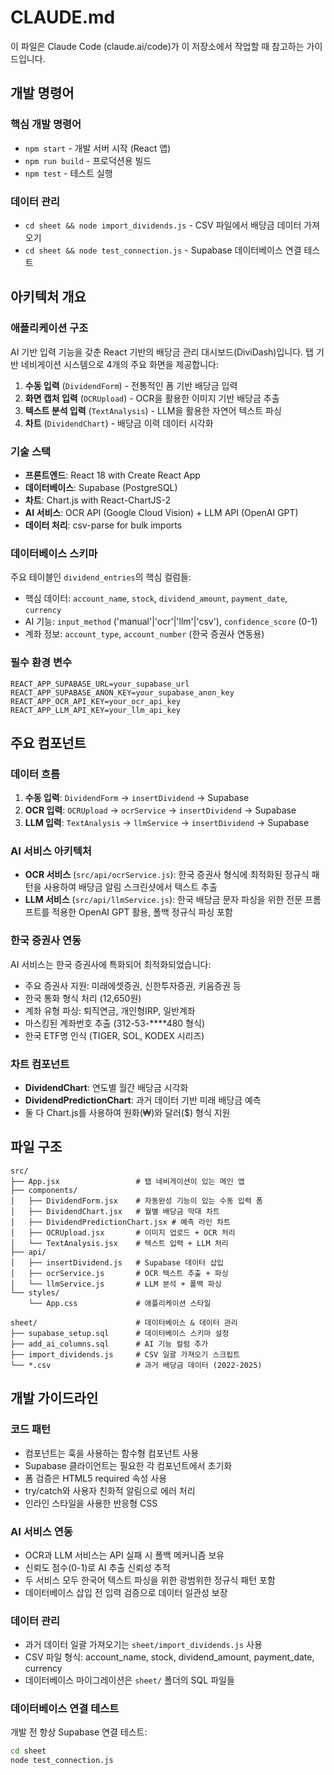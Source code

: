# CLAUDE.md

이 파일은 Claude Code (claude.ai/code)가 이 저장소에서 작업할 때 참고하는 가이드입니다.

## 개발 명령어

### 핵심 개발 명령어
- `npm start` - 개발 서버 시작 (React 앱)
- `npm run build` - 프로덕션용 빌드
- `npm test` - 테스트 실행

### 데이터 관리
- `cd sheet && node import_dividends.js` - CSV 파일에서 배당금 데이터 가져오기
- `cd sheet && node test_connection.js` - Supabase 데이터베이스 연결 테스트

## 아키텍처 개요

### 애플리케이션 구조
AI 기반 입력 기능을 갖춘 React 기반의 배당금 관리 대시보드(DiviDash)입니다. 탭 기반 네비게이션 시스템으로 4개의 주요 화면을 제공합니다:

1. **수동 입력** (`DividendForm`) - 전통적인 폼 기반 배당금 입력
2. **화면 캡처 입력** (`OCRUpload`) - OCR을 활용한 이미지 기반 배당금 추출
3. **텍스트 분석 입력** (`TextAnalysis`) - LLM을 활용한 자연어 텍스트 파싱
4. **차트** (`DividendChart`) - 배당금 이력 데이터 시각화

### 기술 스택
- **프론트엔드**: React 18 with Create React App
- **데이터베이스**: Supabase (PostgreSQL)
- **차트**: Chart.js with React-ChartJS-2
- **AI 서비스**: OCR API (Google Cloud Vision) + LLM API (OpenAI GPT)
- **데이터 처리**: csv-parse for bulk imports

### 데이터베이스 스키마
주요 테이블인 `dividend_entries`의 핵심 컬럼들:
- 핵심 데이터: `account_name`, `stock`, `dividend_amount`, `payment_date`, `currency`
- AI 기능: `input_method` ('manual'|'ocr'|'llm'|'csv'), `confidence_score` (0-1)
- 계좌 정보: `account_type`, `account_number` (한국 증권사 연동용)

### 필수 환경 변수
```
REACT_APP_SUPABASE_URL=your_supabase_url
REACT_APP_SUPABASE_ANON_KEY=your_supabase_anon_key  
REACT_APP_OCR_API_KEY=your_ocr_api_key
REACT_APP_LLM_API_KEY=your_llm_api_key
```

## 주요 컴포넌트

### 데이터 흐름
1. **수동 입력**: `DividendForm` → `insertDividend` → Supabase
2. **OCR 입력**: `OCRUpload` → `ocrService` → `insertDividend` → Supabase  
3. **LLM 입력**: `TextAnalysis` → `llmService` → `insertDividend` → Supabase

### AI 서비스 아키텍처
- **OCR 서비스** (`src/api/ocrService.js`): 한국 증권사 형식에 최적화된 정규식 패턴을 사용하여 배당금 알림 스크린샷에서 텍스트 추출
- **LLM 서비스** (`src/api/llmService.js`): 한국 배당금 문자 파싱을 위한 전문 프롬프트를 적용한 OpenAI GPT 활용, 폴백 정규식 파싱 포함

### 한국 증권사 연동
AI 서비스는 한국 증권사에 특화되어 최적화되었습니다:
- 주요 증권사 지원: 미래에셋증권, 신한투자증권, 키움증권 등
- 한국 통화 형식 처리 (12,650원)
- 계좌 유형 파싱: 퇴직연금, 개인형IRP, 일반계좌
- 마스킹된 계좌번호 추출 (312-53-****480 형식)
- 한국 ETF명 인식 (TIGER, SOL, KODEX 시리즈)

### 차트 컴포넌트
- **DividendChart**: 연도별 월간 배당금 시각화
- **DividendPredictionChart**: 과거 데이터 기반 미래 배당금 예측
- 둘 다 Chart.js를 사용하여 원화(₩)와 달러($) 형식 지원

## 파일 구조

```
src/
├── App.jsx                 # 탭 네비게이션이 있는 메인 앱
├── components/
│   ├── DividendForm.jsx    # 자동완성 기능이 있는 수동 입력 폼
│   ├── DividendChart.jsx   # 월별 배당금 막대 차트
│   ├── DividendPredictionChart.jsx # 예측 라인 차트
│   ├── OCRUpload.jsx       # 이미지 업로드 + OCR 처리
│   └── TextAnalysis.jsx    # 텍스트 입력 + LLM 처리
├── api/
│   ├── insertDividend.js   # Supabase 데이터 삽입
│   ├── ocrService.js       # OCR 텍스트 추출 + 파싱
│   └── llmService.js       # LLM 분석 + 폴백 파싱
└── styles/
    └── App.css             # 애플리케이션 스타일

sheet/                      # 데이터베이스 & 데이터 관리
├── supabase_setup.sql      # 데이터베이스 스키마 설정
├── add_ai_columns.sql      # AI 기능 컬럼 추가
├── import_dividends.js     # CSV 일괄 가져오기 스크립트
└── *.csv                   # 과거 배당금 데이터 (2022-2025)
```

## 개발 가이드라인

### 코드 패턴
- 컴포넌트는 훅을 사용하는 함수형 컴포넌트 사용
- Supabase 클라이언트는 필요한 각 컴포넌트에서 초기화
- 폼 검증은 HTML5 required 속성 사용
- try/catch와 사용자 친화적 알림으로 에러 처리
- 인라인 스타일을 사용한 반응형 CSS

### AI 서비스 연동
- OCR과 LLM 서비스는 API 실패 시 폴백 메커니즘 보유
- 신뢰도 점수(0-1)로 AI 추출 신뢰성 추적
- 두 서비스 모두 한국어 텍스트 파싱을 위한 광범위한 정규식 패턴 포함
- 데이터베이스 삽입 전 입력 검증으로 데이터 일관성 보장

### 데이터 관리
- 과거 데이터 일괄 가져오기는 `sheet/import_dividends.js` 사용
- CSV 파일 형식: account_name, stock, dividend_amount, payment_date, currency
- 데이터베이스 마이그레이션은 `sheet/` 폴더의 SQL 파일들

### 데이터베이스 연결 테스트
개발 전 항상 Supabase 연결 테스트:
```bash
cd sheet
node test_connection.js
```